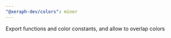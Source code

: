 ```yaml
---
"@xeraph-dev/colors": minor
---
```


Export functions and color constants, and allow to overlap colors

